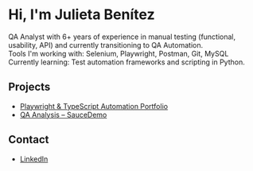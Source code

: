 # Hi, I'm Julieta Benítez

QA Analyst with 6+ years of experience in manual testing (functional, usability, API) and currently transitioning to QA Automation.  
Tools I'm working with: Selenium, Playwright, Postman, Git, MySQL  
Currently learning: Test automation frameworks and scripting in Python.

## Projects

- [Playwright & TypeScript Automation Portfolio](https://github.com/julietajbenitez/playwright-ts-automation-portfolio)  
- [QA Analysis – SauceDemo](https://github.com/julietajbenitez/qa-analysis-saucedemo)

## Contact

- [LinkedIn](https://www.linkedin.com/in/julieta-jazmin-benitez-2751b6137/)
